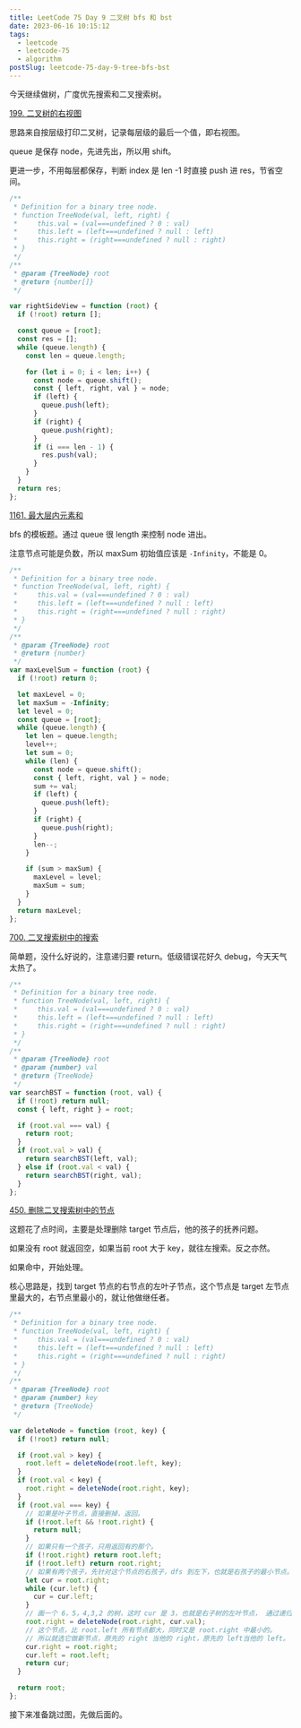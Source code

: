 ```yaml
---
title: LeetCode 75 Day 9 二叉树 bfs 和 bst
date: 2023-06-16 10:15:12
tags:
  - leetcode
  - leetcode-75
  - algorithm
postSlug: leetcode-75-day-9-tree-bfs-bst
---
```


今天继续做树，广度优先搜索和二叉搜索树。

[199. 二叉树的右视图](https://leetcode.cn/problems/binary-tree-right-side-view/?envType=study-plan-v2&envId=leetcode-75)

思路来自按层级打印二叉树，记录每层级的最后一个值，即右视图。

queue 是保存 node，先进先出，所以用 shift。

更进一步，不用每层都保存，判断 index 是 len -1 时直接 push 进 res，节省空间。

```js
/**
 * Definition for a binary tree node.
 * function TreeNode(val, left, right) {
 *     this.val = (val===undefined ? 0 : val)
 *     this.left = (left===undefined ? null : left)
 *     this.right = (right===undefined ? null : right)
 * }
 */
/**
 * @param {TreeNode} root
 * @return {number[]}
 */

var rightSideView = function (root) {
  if (!root) return [];

  const queue = [root];
  const res = [];
  while (queue.length) {
    const len = queue.length;

    for (let i = 0; i < len; i++) {
      const node = queue.shift();
      const { left, right, val } = node;
      if (left) {
        queue.push(left);
      }
      if (right) {
        queue.push(right);
      }
      if (i === len - 1) {
        res.push(val);
      }
    }
  }
  return res;
};
```

[1161. 最大层内元素和](https://leetcode.cn/problems/maximum-level-sum-of-a-binary-tree/?envType=study-plan-v2&envId=leetcode-75)

bfs 的模板题。通过 queue 很 length 来控制 node 进出。

注意节点可能是负数，所以 maxSum 初始值应该是 `-Infinity`，不能是 0。

```js
/**
 * Definition for a binary tree node.
 * function TreeNode(val, left, right) {
 *     this.val = (val===undefined ? 0 : val)
 *     this.left = (left===undefined ? null : left)
 *     this.right = (right===undefined ? null : right)
 * }
 */
/**
 * @param {TreeNode} root
 * @return {number}
 */
var maxLevelSum = function (root) {
  if (!root) return 0;

  let maxLevel = 0;
  let maxSum = -Infinity;
  let level = 0;
  const queue = [root];
  while (queue.length) {
    let len = queue.length;
    level++;
    let sum = 0;
    while (len) {
      const node = queue.shift();
      const { left, right, val } = node;
      sum += val;
      if (left) {
        queue.push(left);
      }
      if (right) {
        queue.push(right);
      }
      len--;
    }

    if (sum > maxSum) {
      maxLevel = level;
      maxSum = sum;
    }
  }
  return maxLevel;
};
```

[700. 二叉搜索树中的搜索](https://leetcode.cn/problems/search-in-a-binary-search-tree/?envType=study-plan-v2&envId=leetcode-75)

简单题，没什么好说的，注意递归要 return。低级错误花好久 debug，今天天气太热了。

```js
/**
 * Definition for a binary tree node.
 * function TreeNode(val, left, right) {
 *     this.val = (val===undefined ? 0 : val)
 *     this.left = (left===undefined ? null : left)
 *     this.right = (right===undefined ? null : right)
 * }
 */
/**
 * @param {TreeNode} root
 * @param {number} val
 * @return {TreeNode}
 */
var searchBST = function (root, val) {
  if (!root) return null;
  const { left, right } = root;

  if (root.val === val) {
    return root;
  }
  if (root.val > val) {
    return searchBST(left, val);
  } else if (root.val < val) {
    return searchBST(right, val);
  }
};
```

[450. 删除二叉搜索树中的节点](https://leetcode.cn/problems/delete-node-in-a-bst/?envType=study-plan-v2&envId=leetcode-75)

这题花了点时间，主要是处理删除 target 节点后，他的孩子的抚养问题。

如果没有 root 就返回空，如果当前 root 大于 key，就往左搜索。反之亦然。

如果命中，开始处理。

核心思路是，找到 target 节点的右节点的左叶子节点，这个节点是 target 左节点里最大的，右节点里最小的，就让他做继任者。

```js
/**
 * Definition for a binary tree node.
 * function TreeNode(val, left, right) {
 *     this.val = (val===undefined ? 0 : val)
 *     this.left = (left===undefined ? null : left)
 *     this.right = (right===undefined ? null : right)
 * }
 */
/**
 * @param {TreeNode} root
 * @param {number} key
 * @return {TreeNode}
 */

var deleteNode = function (root, key) {
  if (!root) return null;

  if (root.val > key) {
    root.left = deleteNode(root.left, key);
  }
  if (root.val < key) {
    root.right = deleteNode(root.right, key);
  }
  if (root.val === key) {
    // 如果是叶子节点，直接删掉，返回。
    if (!root.left && !root.right) {
      return null;
    }
    // 如果只有一个孩子，只用返回有的那个。
    if (!root.right) return root.left;
    if (!root.left) return root.right;
    // 如果有两个孩子，先针对这个节点的右孩子，dfs 到左下，也就是右孩子的最小节点。
    let cur = root.right;
    while (cur.left) {
      cur = cur.left;
    }
    // 画一个 6，5，4,3,2 的树，这时 cur 是 3，也就是右子树的左叶节点， 通过递归的方式，把它删掉。
    root.right = deleteNode(root.right, cur.val);
    // 这个节点，比 root.left 所有节点都大，同时又是 root.right 中最小的。
    // 所以就选它做新节点，原先的 right 当他的 right，原先的 left当他的 left。
    cur.right = root.right;
    cur.left = root.left;
    return cur;
  }

  return root;
};
```

接下来准备跳过图，先做后面的。
